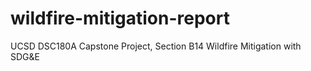# wildfire-mitigation-report
UCSD DSC180A Capstone Project, Section B14 Wildfire Mitigation with SDG&amp;E
